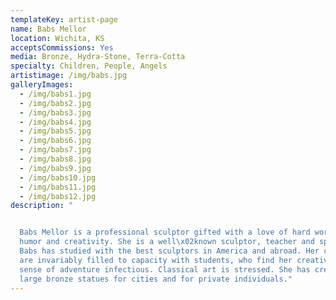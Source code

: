 ```yaml
---
templateKey: artist-page
name: Babs Mellor
location: Wichita, KS
acceptsCommissions: Yes
media: Bronze, Hydra-Stone, Terra-Cotta
specialty: Children, People, Angels
artistimage: /img/babs.jpg
galleryImages:
  - /img/babs1.jpg
  - /img/babs2.jpg
  - /img/babs3.jpg
  - /img/babs4.jpg
  - /img/babs5.jpg
  - /img/babs6.jpg
  - /img/babs7.jpg
  - /img/babs8.jpg
  - /img/babs9.jpg
  - /img/babs10.jpg
  - /img/babs11.jpg
  - /img/babs12.jpg
description: "


  Babs Mellor is a professional sculptor gifted with a love of hard work,
  humor and creativity. She is a well\x02known sculptor, teacher and speaker.
  Babs has studied with the best sculptors in America and abroad. Her classes
  are invariably filled to capacity with students, who find her creativity and
  sense of adventure infectious. Classical art is stressed. She has created many
  large bronze statues for cities and for private individuals."
---
```

